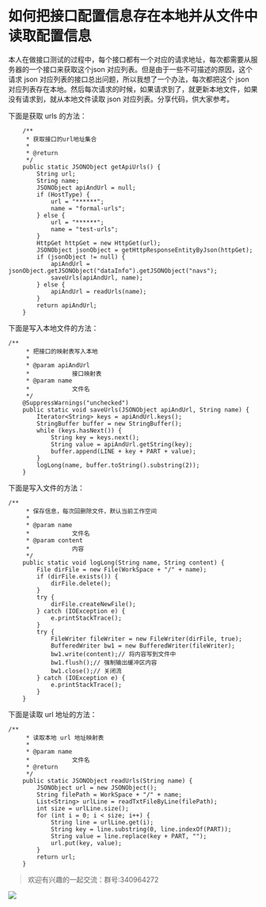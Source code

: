 # 如何把接口配置信息存在本地并从文件中读取配置信息
本人在做接口测试的过程中，每个接口都有一个对应的请求地址，每次都需要从服务器的一个接口来获取这个json 对应列表。但是由于一些不可描述的原因，这个请求 json 对应列表的接口总出问题，所以我想了一个办法，每次都把这个 json 对应列表存在本地。然后每次请求的时候，如果请求到了，就更新本地文件，如果没有请求到，就从本地文件读取 json 对应列表。分享代码，供大家参考。

下面是获取 urls 的方法：


```
	/**
	 * 获取接口的url地址集合
	 * 
	 * @return
	 */
	public static JSONObject getApiUrls() {
		String url;
		String name;
		JSONObject apiAndUrl = null;
		if (HostType) {
			url = "******";
			name = "formal-urls";
		} else {
			url = "******";
			name = "test-urls";
		}
		HttpGet httpGet = new HttpGet(url);
		JSONObject jsonObject = getHttpResponseEntityByJson(httpGet);
		if (jsonObject != null) {
			apiAndUrl = jsonObject.getJSONObject("dataInfo").getJSONObject("navs");
			saveUrls(apiAndUrl, name);
		} else {
			apiAndUrl = readUrls(name);
		}
		return apiAndUrl;
	}
```
下面是写入本地文件的方法：

```
/**
	 * 把接口的映射表写入本地
	 * 
	 * @param apiAndUrl
	 *            接口映射表
	 * @param name
	 *            文件名
	 */
	@SuppressWarnings("unchecked")
	public static void saveUrls(JSONObject apiAndUrl, String name) {
		Iterator<String> keys = apiAndUrl.keys();
		StringBuffer buffer = new StringBuffer();
		while (keys.hasNext()) {
			String key = keys.next();
			String value = apiAndUrl.getString(key);
			buffer.append(LINE + key + PART + value);
		}
		logLong(name, buffer.toString().substring(2));
	}
```
下面是写入文件的方法：

```
/**
	 * 保存信息，每次回删除文件，默认当前工作空间
	 * 
	 * @param name
	 *            文件名
	 * @param content
	 *            内容
	 */
	public static void logLong(String name, String content) {
		File dirFile = new File(WorkSpace + "/" + name);
		if (dirFile.exists()) {
			dirFile.delete();
		}
		try {
			dirFile.createNewFile();
		} catch (IOException e) {
			e.printStackTrace();
		}
		try {
			FileWriter fileWriter = new FileWriter(dirFile, true);
			BufferedWriter bw1 = new BufferedWriter(fileWriter);
			bw1.write(content);// 将内容写到文件中
			bw1.flush();// 强制输出缓冲区内容
			bw1.close();// 关闭流
		} catch (IOException e) {
			e.printStackTrace();
		}
	}
```
下面是读取 url 地址的方法：

```
/**
	 * 读取本地 url 地址映射表
	 * 
	 * @param name
	 *            文件名
	 * @return
	 */
	public static JSONObject readUrls(String name) {
		JSONObject url = new JSONObject();
		String filePath = WorkSpace + "/" + name;
		List<String> urlLine = readTxtFileByLine(filePath);
		int size = urlLine.size();
		for (int i = 0; i < size; i++) {
			String line = urlLine.get(i);
			String key = line.substring(0, line.indexOf(PART));
			String value = line.replace(key + PART, "");
			url.put(key, value);
		}
		return url;
	}
```
> 欢迎有兴趣的一起交流：群号:340964272

![](/blog/pic/201712120951590031.png)

<script src="/blog/js/bubbly.js"></script>
<script src="/blog/js/article.js"></script>